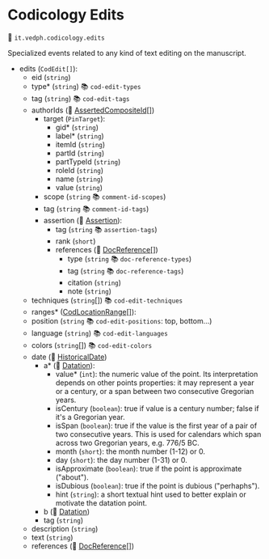 # Codicology Edits

🔑 `it.vedph.codicology.edits`

Specialized events related to any kind of text editing on the manuscript.

- edits (`CodEdit[]`):
  - eid (`string`)
  - type\* (`string`) 📚 `cod-edit-types`
  - tag (`string`) 📚 `cod-edit-tags`
  - authorIds (🧱 [AssertedCompositeId[]](https://github.com/vedph/cadmus-bricks/blob/master/docs/asserted-composite-id.md))
    - target (`PinTarget`):
      - gid\* (`string`)
      - label\* (`string`)
      - itemId (`string`)
      - partId (`string`)
      - partTypeId (`string`)
      - roleId (`string`)
      - name (`string`)
      - value (`string`)
    - scope (`string` 📚 `comment-id-scopes`)
    - tag (`string` 📚 `comment-id-tags`)
    - assertion (🧱 [Assertion](https://github.com/vedph/cadmus-bricks/blob/master/docs/assertion.md)):
      - tag (`string` 📚 `assertion-tags`)
      - rank (`short`)
      - references (🧱 [DocReference[]](https://github.com/vedph/cadmus-bricks/blob/master/docs/doc-reference.md))
        - type (`string` 📚 `doc-reference-types`)
        - tag (`string` 📚 `doc-reference-tags`)
        - citation (`string`)
        - note (`string`)
  - techniques (`string`[]) 📚 `cod-edit-techniques`
  - ranges\* ([CodLocationRange[]](cod-location-range.md)):
  - position (`string` 📚 `cod-edit-positions`: top, bottom...)
  - language (`string`) 📚 `cod-edit-languages`
  - colors (`string`[]) 📚 `cod-edit-colors`
  - date (🧱 [HistoricalDate](https://github.com/vedph/cadmus-bricks/blob/master/docs/historical-date.md))
    - a* (🧱 [Datation](https://github.com/vedph/cadmus-bricks/blob/master/docs/datation.md)):
      - value* (`int`): the numeric value of the point. Its interpretation depends on other points properties: it may represent a year or a century, or a span between two consecutive Gregorian years.
      - isCentury (`boolean`): true if value is a century number; false if it's a Gregorian year.
      - isSpan (`boolean`): true if the value is the first year of a pair of two consecutive years. This is used for calendars which span across two Gregorian years, e.g. 776/5 BC.
      - month (`short`): the month number (1-12) or 0.
      - day (`short`): the day number (1-31) or 0.
      - isApproximate (`boolean`): true if the point is approximate ("about").
      - isDubious (`boolean`): true if the point is dubious ("perhaphs").
      - hint (`string`): a short textual hint used to better explain or motivate the datation point.
    - b (🧱 [Datation](https://github.com/vedph/cadmus-bricks/blob/master/docs/datation.md))
    - tag (`string`)
  - description (`string`)
  - text (`string`)
  - references (🧱 [DocReference[]](https://github.com/vedph/cadmus-bricks/blob/master/docs/doc-reference.md))
